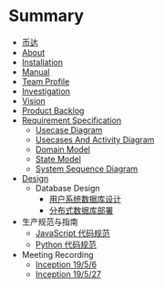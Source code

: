 # Summary

* [币达](README.md)
* [About](docs/about.md)
* [Installation](docs/installation.md)
* [Manual](docs/manual.md)
* [Team Profile](docs/teamProfile.md)
* [Investigation](docs/investigation.md)
* [Vision](docs/vision.md)
* [Product Backlog](docs/productBacklog.md)
* [Requirement Specification](docs/requirementSpecification.md)
    * [Usecase Diagram](docs/srs/usecase.md)
    * [Usecases And Activity Diagram](docs/srs/activity.md)
    * [Domain Model](docs/srs/domain.md)
    * [State Model](docs/srs/state.md)
    * [System Sequence Diagram](docs/srs/sequence.md)
* [Design](docs/softwaredesign.md)
    * Database Design
        * [用户系统数据库设计](docs/design/userSystem.md)
        * [分布式数据库部署](docs/design/db_cluster.md)
* 生产规范与指南
    * [JavaScript 代码规范](docs/productionSpecification/jsCodeStyle.md)
    * [Python 代码规范](docs/productionSpecification/pyCodeStyle.md)
* Meeting Recording
    * [Inception 19/5/6](docs/meettingRecording/inception_5_06.md)
    * [Inception 19/5/27](docs/meettingRecording/inception_5_27.md)

